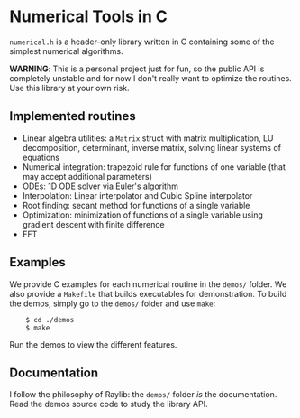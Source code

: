# Numerical Tools in C
`numerical.h` is a header-only library written in C containing some of the simplest numerical algorithms.

**WARNING**: This is a personal project just for fun, so the public API is completely unstable and for now I don't really want to optimize the routines. Use this library at your own risk.

## Implemented routines
  - Linear algebra utilities: a `Matrix` struct with matrix multiplication, LU decomposition, determinant, inverse matrix, solving linear systems of equations
  - Numerical integration: trapezoid rule for functions of one variable (that may accept additional parameters)
  - ODEs: 1D ODE solver via Euler's algorithm
  - Interpolation: Linear interpolator and Cubic Spline interpolator
  - Root finding: secant method for functions of a single variable
  - Optimization: minimization of functions of a single variable using gradient descent with finite difference
  - FFT

## Examples
We provide C examples for each numerical routine in the `demos/` folder. We also provide a `Makefile` that builds executables for demonstration. To build the demos, simply go to the `demos/` folder and use `make`:

```console
    $ cd ./demos
    $ make
```

Run the demos to view the different features.

## Documentation
I follow the philosophy of Raylib: the `demos/` folder *is* the documentation. Read the demos source code to study the library API. 
